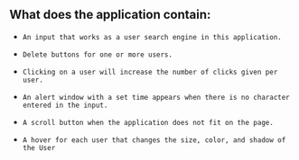 ## What does the application contain:

* `An input that works as a user search engine in this application.`

* `Delete buttons for one or more users.`

* `Clicking on a user will increase the number of clicks given per user.`

* `An alert window with a set time appears when there is no character entered in the input.`

* `A scroll button when the application does not fit on the page.`

* `A hover for each user that changes the size, color, and shadow of the User`

